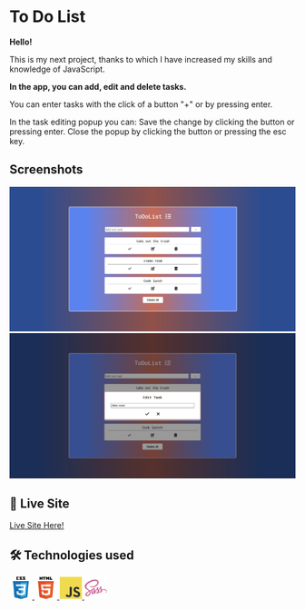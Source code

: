 # To Do List

**Hello!**

This is my next project, thanks to which I have increased my skills and knowledge of JavaScript.

**In the app, you can add, edit and delete tasks.**

You can enter tasks with the click of a button "+" or by pressing enter.

In the task editing popup you can:
Save the change by clicking the button or pressing enter.
Close the popup by clicking the button or pressing the esc key.

## Screenshots

<img src="./screenshot/first.png" width="1200px">
<img src="./screenshot/second.png" width="1200px">

## 🔗 Live Site
[Live Site Here!](https://camillematernacci.github.io/To-Do-List/)

## 🛠 Technologies used

<p align="left"> <a href="https://www.w3schools.com/css/" target="_blank" rel="noreferrer"> <img src="https://raw.githubusercontent.com/devicons/devicon/master/icons/css3/css3-original-wordmark.svg" alt="css3" width="40" height="40"/> </a> <a href="https://www.w3.org/html/" target="_blank" rel="noreferrer"> <img src="https://raw.githubusercontent.com/devicons/devicon/master/icons/html5/html5-original-wordmark.svg" alt="html5" width="40" height="40"/> </a> <a href="https://developer.mozilla.org/en-US/docs/Web/JavaScript" target="_blank" rel="noreferrer"> <img src="https://raw.githubusercontent.com/devicons/devicon/master/icons/javascript/javascript-original.svg" alt="javascript" width="40" height="40"/> </a> <a href="https://sass-lang.com" target="_blank" rel="noreferrer"> <img src="https://raw.githubusercontent.com/devicons/devicon/master/icons/sass/sass-original.svg" alt="sass" width="40" height="40"/> </a> </p>

